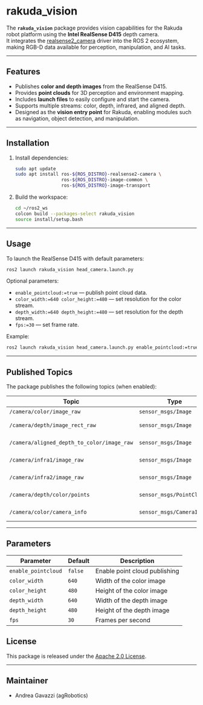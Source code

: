 # rakuda_vision

The **`rakuda_vision`** package provides vision capabilities for the Rakuda robot platform using the **Intel RealSense D415** depth camera.  
It integrates the [realsense2_camera](https://github.com/IntelRealSense/realsense-ros) driver into the ROS 2 ecosystem, making RGB-D data available for perception, manipulation, and AI tasks.

---

## Features

- Publishes **color and depth images** from the RealSense D415.  
- Provides **point clouds** for 3D perception and environment mapping.  
- Includes **launch files** to easily configure and start the camera.  
- Supports multiple streams: color, depth, infrared, and aligned depth.  
- Designed as the **vision entry point** for Rakuda, enabling modules such as navigation, object detection, and manipulation.

---

## Installation


1. Install dependencies:
   ```bash
   sudo apt update
   sudo apt install ros-${ROS_DISTRO}-realsense2-camera \
                    ros-${ROS_DISTRO}-image-common \
                    ros-${ROS_DISTRO}-image-transport
   ```

2. Build the workspace:
   ```bash
   cd ~/ros2_ws
   colcon build --packages-select rakuda_vision
   source install/setup.bash
   ```

---

## Usage

To launch the RealSense D415 with default parameters:
```bash
ros2 launch rakuda_vision head_camera.launch.py
```

Optional parameters:
- `enable_pointcloud:=true` — publish point cloud data.  
- `color_width:=640 color_height:=480` — set resolution for the color stream.  
- `depth_width:=640 depth_height:=480` — set resolution for the depth stream.  
- `fps:=30` — set frame rate.  

Example:
```bash
ros2 launch rakuda_vision head_camera.launch.py enable_pointcloud:=true fps:=30
```

---

## Published Topics

The package publishes the following topics (when enabled):

| Topic | Type | Description |
|-------|------|-------------|
| `/camera/color/image_raw` | `sensor_msgs/Image` | Raw color image |
| `/camera/depth/image_rect_raw` | `sensor_msgs/Image` | Depth image (rectified) |
| `/camera/aligned_depth_to_color/image_raw` | `sensor_msgs/Image` | Depth image aligned to color |
| `/camera/infra1/image_raw` | `sensor_msgs/Image` | Infrared image (left) |
| `/camera/infra2/image_raw` | `sensor_msgs/Image` | Infrared image (right) |
| `/camera/depth/color/points` | `sensor_msgs/PointCloud2` | Point cloud in the color frame |
| `/camera/color/camera_info` | `sensor_msgs/CameraInfo` | Intrinsic/extrinsic parameters |

---

## Parameters

| Parameter | Default | Description |
|-----------|---------|-------------|
| `enable_pointcloud` | `false` | Enable point cloud publishing |
| `color_width` | `640` | Width of the color image |
| `color_height` | `480` | Height of the color image |
| `depth_width` | `640` | Width of the depth image |
| `depth_height` | `480` | Height of the depth image |
| `fps` | `30` | Frames per second |


## License

This package is released under the [Apache 2.0 License](LICENSE).

---

## Maintainer

- Andrea Gavazzi (agRobotics)  
